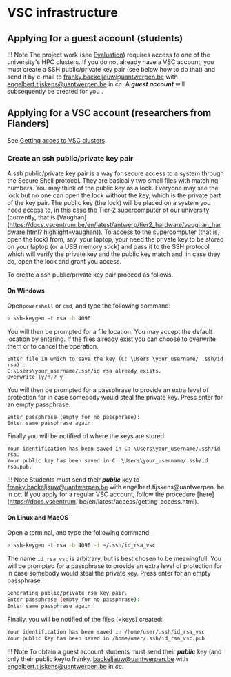 # VSC infrastructure

## Applying for a guest account (students)

!!! Note
    The project work (see [Evaluation](evaluation)) requires access to one of the university's HPC clusters. If you 
    do not already have a VSC account, you must create a SSH public/private key pair (see below how to do that) and 
    send it by e-mail to franky.backeljauw@uantwerpen.be with engelbert.tijskens@uantwerpen.be in cc. A 
    ***guest account*** will subsequently be created for you .

## Applying for a VSC account (researchers from Flanders)

See [Getting acces to VSC clusters](https://docs.vscentrum.be/en/latest/access/getting_access.html).

### Create an ssh public/private key pair

A ssh public/private key pair is a way for secure access to a system through the Secure Shell protocol. They are 
basically two small files with matching numbers. You may think of the public key as a lock. Everyone may see the 
lock but no one can open the lock without the key, which is the private part of the key pair. The public key 
(the lock) will be placed on a system you need access to, in this case the Tier-2 supercomputer of our university 
(currently, that is [Vaughan](https://docs.vscentrum.be/en/latest/antwerp/tier2_hardware/vaughan_hardware.html?
highlight=vaughan)). To access to the supercomputer (that is, open the lock) from, say, your laptop, your need the 
private key to be stored on your laptop (or a USB memory stick) and pass it to the SSH protocol which will verify 
the private key and the public key match and, in case they do, open the lock and grant you access.

To create a ssh public/private key pair proceed as follows. 

#### On Windows

Open`powershell` or `cmd`, and type the following command:

```bash
> ssh-keygen -t rsa -b 4096
```

You will then be prompted for a file location. You may accept the default location by entering. If the files already 
exist you can choose to overwrite them or to cancel the operation.

```
Enter file in which to save the key (C: \Users \your_username/ .ssh/id rsa) :
C:\Users\your_username/.ssh/id rsa already exists.
Overwrite (y/n)? y
```

You will then be prompted for a passphrase to provide an extra level of protection for in case somebody would steal the 
private key. Press enter for an empty passphrase.

```
Enter passphrase (empty for no passphrase):
Enter same passphrase again:
```

Finally you will be notified of where the keys are stored:  

```
Your identification has been saved in C: \Users\your_username/.ssh/id rsa.
Your public key has been saved in C: \Users\your_username/.ssh/id rsa.pub.
```

!!! Note
    Students must send their ***public*** key to franky.backeljauw@uantwerpen.be with engelbert.tijskens@uantwerpen.
    be in cc. If you apply for a regular VSC account, follow the procedure [here](https://docs.vscentrum.
    be/en/latest/access/getting_access.html). 

#### On Linux and MacOS

Open a terminal, and type the following command:

```bash
> ssh-keygen -t rsa -b 4096 -f ~/.ssh/id_rsa_vsc
```

The name `id_rsa_vsc` is arbitrary, but is best chosen to be meaningfull. You will be prompted for a passphrase to 
provide an extra level of protection for in case somebody would steal the private key. Press enter for an empty 
passphrase. 

```bash
Generating public/private rsa key pair.
Enter passphrase (empty for no passphrase):
Enter same passphrase again:
```

Finally, you will be notified of the files (=keys) created:

```bash
Your identification has been saved in /home/user/.ssh/id_rsa_vsc
Your public key has been saved in /home/user/.ssh/id_rsa_vsc.pub
```

!!! Note
    To obtain a guest account students must send their ***public*** key (and only their public keyto franky.
    backeljauw@uantwerpen.be 
with 
    engelbert.tijskens@uantwerpen.be in _cc_. 

